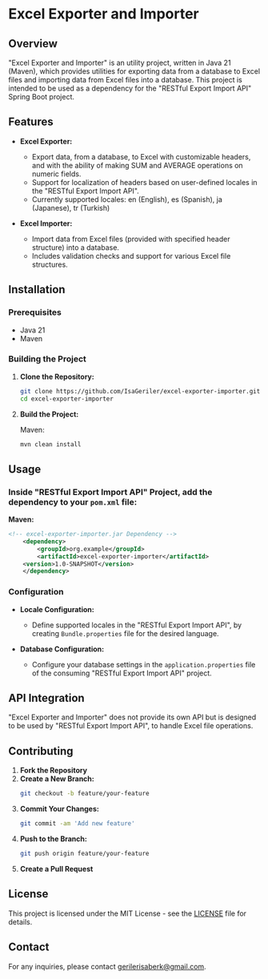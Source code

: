 # Excel Exporter and Importer

## Overview

"Excel Exporter and Importer" is an utility project, written in Java 21 (Maven), which provides utilities for exporting data from a database to Excel files and importing data from Excel files into a database.
This project is intended to be used as a dependency for the "RESTful Export Import API" Spring Boot project.

## Features

- **Excel Exporter:**
  - Export data, from a database, to Excel with customizable headers, and with the ability of making SUM and AVERAGE operations on numeric fields.
  - Support for localization of headers based on user-defined locales in the "RESTful Export Import API".
  - Currently supported locales: en (English), es (Spanish), ja (Japanese), tr (Turkish)

- **Excel Importer:**
  - Import data from Excel files (provided with specified header structure) into a database.
  - Includes validation checks and support for various Excel file structures.

## Installation

### Prerequisites

- Java 21
- Maven

### Building the Project

1. **Clone the Repository:**

   ```bash
   git clone https://github.com/IsaGeriler/excel-exporter-importer.git
   cd excel-exporter-importer
   ```

2. **Build the Project:**

   Maven:
   ```bash
   mvn clean install
   ```

## Usage

### Inside "RESTful Export Import API" Project, add the dependency to your `pom.xml` file:

**Maven:**
```xml
<!-- excel-exporter-importer.jar Dependency -->
    <dependency>
        <groupId>org.example</groupId>
        <artifactId>excel-exporter-importer</artifactId>
	<version>1.0-SNAPSHOT</version>
    </dependency>
```

### Configuration

- **Locale Configuration:**
  - Define supported locales in the "RESTful Export Import API", by creating `Bundle.properties` file for the desired language.

- **Database Configuration:**
  - Configure your database settings in the `application.properties` file of the consuming "RESTful Export Import API" project.

## API Integration

"Excel Exporter and Importer" does not provide its own API but is designed to be used by "RESTful Export Import API", to handle Excel file operations.

## Contributing

1. **Fork the Repository**
2. **Create a New Branch:**
   ```bash
   git checkout -b feature/your-feature
   ```
3. **Commit Your Changes:**
   ```bash
   git commit -am 'Add new feature'
   ```
4. **Push to the Branch:**
   ```bash
   git push origin feature/your-feature
   ```
5. **Create a Pull Request**

## License

This project is licensed under the MIT License - see the [LICENSE](LICENSE) file for details.

## Contact

For any inquiries, please contact [gerilerisaberk@gmail.com](mailto:gerilerisaberk@gmail.com).
